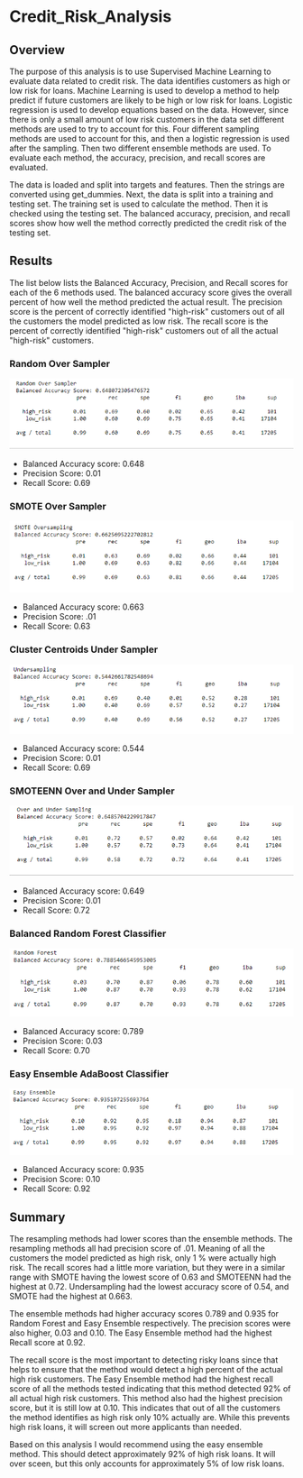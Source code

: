 # Credit_Risk_Analysis

## Overview
The purpose of this analysis is to use Supervised Machine Learning to evaluate data related to credit risk. The data identifies customers as high or low risk for loans. Machine Learning is used to develop a method to help predict if future customers are likely to be high or low risk for loans. Logistic regression is used to develop equations based on the data. However, since there is only a small amount of low risk customers in the data set different methods are used to try to account for this. Four different sampling methods are used to account for this, and then a logistic regression is used after the sampling. Then two different ensemble methods are used. To evaluate each method, the accuracy, precision, and recall scores are evaluated.

The data is loaded and split into targets and features. Then the strings are converted using get_dummies. Next, the data is split into a training and testing set. The training set is used to calculate the method. Then it is checked using the testing set. The balanced accuracy, precision, and recall scores show how well the method correctly predicted the credit risk of the testing set.


## Results
The list below lists the Balanced Accuracy, Precision, and Recall scores for each of the 6 methods used. The balanced accuracy score gives the overall percent of how well the method predicted the actual result. The precision score is the percent of correctly identified "high-risk" customers out of all the customers the model predicted as low risk. The recall score is the percent of correctly identified "high-risk" customers out of all the actual "high-risk" customers.

### Random Over Sampler

![ROS](images/ROS.PNG)

* Balanced Accuracy score: 0.648
* Precision Score: 0.01
* Recall Score: 0.69

### SMOTE Over Sampler

![SMOTE](images/SMOTE.PNG)

* Balanced Accuracy score: 0.663
* Precision Score: .01
* Recall Score: 0.63


### Cluster Centroids Under Sampler

![Under](images/Under.PNG)

* Balanced Accuracy score: 0.544
* Precision Score: 0.01
* Recall Score: 0.69

### SMOTEENN Over and Under Sampler

![SMOTEENN](images/SMOTEENN.PNG)

* Balanced Accuracy score: 0.649
* Precision Score: 0.01
* Recall Score: 0.72

### Balanced Random Forest Classifier

![RF](images/RF.PNG)

* Balanced Accuracy score: 0.789
* Precision Score: 0.03
* Recall Score: 0.70

### Easy Ensemble AdaBoost Classifier

![EE](images/EE.PNG)

* Balanced Accuracy score: 0.935
* Precision Score: 0.10
* Recall Score: 0.92

## Summary
The resampling methods had lower scores than the ensemble methods. The resampling methods all had precision score of .01. Meaning of all the customers the model predicted as high risk, only 1 % were actually high risk. The recall scores had a little more variation, but they were in a similar range with SMOTE having the lowest score of 0.63 and SMOTEENN had the highest at 0.72. Undersampling had the lowest accuracy score of 0.54, and SMOTE had the highest at 0.663.

The ensemble methods had higher accuracy scores 0.789 and 0.935 for Random Forest and Easy Ensemble respectively. The precision scores were also higher, 0.03 and 0.10. The Easy Ensemble method had the highest Recall score at 0.92.

The recall score is the most important to detecting risky loans since that helps to ensure that the method would detect a high percent of the actual high risk customers. The Easy Ensemble method had the highest recall score of all the methods tested indicating that this method detected 92% of all actual high risk customers. This method also had the highest precision score, but it is still low at 0.10. This indicates that out of all the customers the method identifies as high risk only 10% actually are. While this prevents high risk loans, it will screen out more applicants than needed.

Based on this analysis I would recommend using the easy ensemble method. This should detect approximately 92% of high risk loans. It will over sceen, but this only accounts for approximately 5% of low risk loans.